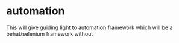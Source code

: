 automation 
==========

This will give guiding light to automation framework which will be a behat/selenium framework without
